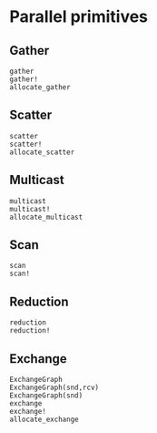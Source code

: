 
# Parallel primitives

## Gather

```@docs
gather
gather!
allocate_gather
```
## Scatter

```@docs
scatter
scatter!
allocate_scatter
```

## Multicast

```@docs
multicast
multicast!
allocate_multicast
```

## Scan

```@docs
scan
scan!
```

## Reduction

```@docs
reduction
reduction!
```

## Exchange

```@docs
ExchangeGraph
ExchangeGraph(snd,rcv)
ExchangeGraph(snd)
exchange
exchange!
allocate_exchange
```



